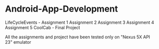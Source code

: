 # Android-App-Development

LifeCycleEvents - Assignment 1 
Assignment 2 
Assignment 3 
Assignment 4 
Assignment 5 
CoolCab - Final Project

All the assignments and project have been tested only on "Nexus 5X API 23" emulator
